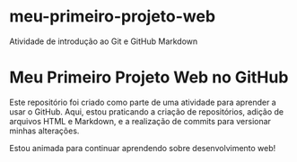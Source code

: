 # meu-primeiro-projeto-web
 Atividade de introdução ao Git e GitHub
Markdown

# Meu Primeiro Projeto Web no GitHub
Este repositório foi criado como parte de uma atividade para aprender a usar o GitHub.
Aqui, estou praticando a criação de repositórios, adição de arquivos HTML e Markdown,
e a realização de commits para versionar minhas alterações.

Estou animada para continuar aprendendo sobre desenvolvimento web!

